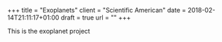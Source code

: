 +++
title = "Exoplanets"
client = "Scientific American"
date = 2018-02-14T21:11:17+01:00
draft = true
url = ""
+++

This is the exoplanet project